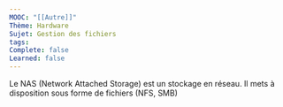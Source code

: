 ```yaml
---
MOOC: "[[Autre]]"
Thème: Hardware
Sujet: Gestion des fichiers
tags: 
Complete: false
Learned: false
---
```

Le NAS (Network Attached Storage) est un stockage en réseau. Il mets à disposition sous forme de fichiers (NFS, SMB)